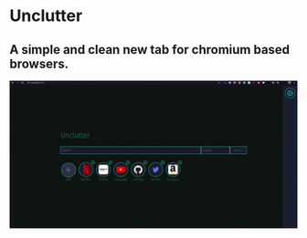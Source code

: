 # Unclutter

## A simple and clean new tab for chromium based browsers.

![Unclutter Screenshot](https://raw.githubusercontent.com/eclairsp/unclutter/master/public/screenshot.gif "Unclutter Screenshot")
